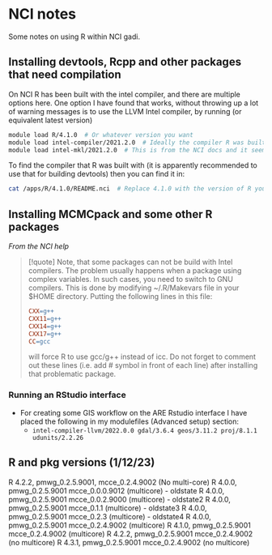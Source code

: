 # NCI notes

Some notes on using R within NCI gadi.

## Installing devtools, Rcpp and other packages that need compilation

On NCI R has been built with the intel compiler, and there are multiple options here. One option I have found that works, without throwing up a lot of warning messages is to use the LLVM Intel compiler, by running (or equivalent latest version)


```sh
module load R/4.1.0  # Or whatever version you want
module load intel-compiler/2021.2.0  # Ideally the compiler R was built with
module load intel-mkl/2021.2.0  # This is from the NCI docs and it seems to be required sometimes
```

To find the compiler that R was built with (it is apparently recommended to use that for building devtools) then you can find it in:

```sh
cat /apps/R/4.1.0/README.nci  # Replace 4.1.0 with the version of R you need
```
## Installing MCMCpack and some other R packages

*From the NCI help*

> [!quote]
> Note, that some packages can not be build with Intel compilers. The problem usually happens when a package using complex variables. In such cases, you need to switch to GNU compilers. This is done by modifying ~/.R/Makevars file in your $HOME directory. Putting the following lines in this file:
> ```makefile
> CXX=g++
> CXX11=g++
> CXX14=g++
> CXX17=g++
> CC=gcc
> ```
> will force R to use gcc/g++ instead of icc. Do not forget to comment out these lines (i.e. add # symbol in front of each line) after installing that problematic package.

### Running an RStudio interface

- For creating some GIS workflow on the ARE Rstudio interface I have placed the following in my modulefiles (Advanced setup) section:
    - `intel-compiler-llvm/2022.0.0 gdal/3.6.4 geos/3.11.2 proj/8.1.1 udunits/2.2.26`

## R and pkg versions (1/12/23)

R 4.2.2, pmwg_0.2.5.9001, mcce_0.2.4.9002   (No multi-core)
R 4.0.0, pmwg_0.2.5.9001 mcce_0.0.0.9012    (multicore) - oldstate
R 4.0.0, pmwg_0.2.5.9001 mcce_0.0.2.9000    (multicore) - oldstate2
R 4.0.0, pmwg_0.2.5.9001  mcce_0.1.1  (multicore) - oldstate3
R 4.0.0, pmwg_0.2.5.9001  mcce_0.2.3  (multicore) - oldstate4
R 4.0.0, pmwg_0.2.5.9001 mcce_0.2.4.9002 (multicore)
R 4.1.0, pmwg_0.2.5.9001 mcce_0.2.4.9002 (multicore)
R 4.2.2, pmwg_0.2.5.9001 mcce_0.2.4.9002 (no multicore)
R 4.3.1, pmwg_0.2.5.9001 mcce_0.2.4.9002 (no multicore)